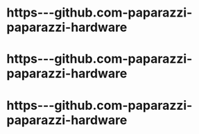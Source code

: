 # https---github.com-paparazzi-paparazzi-hardware
# https---github.com-paparazzi-paparazzi-hardware
# https---github.com-paparazzi-paparazzi-hardware
